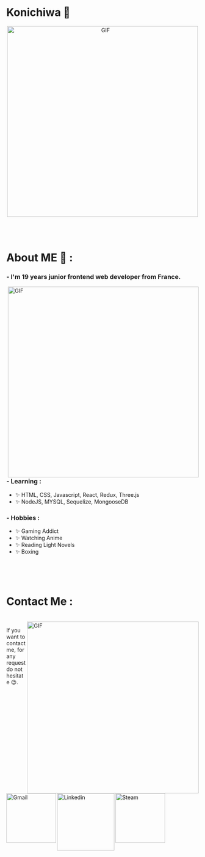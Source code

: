 # Konichiwa 👋

<div align="center">
<img hight="300" width="500" alt="GIF" align="center" src="https://media.giphy.com/media/naiatn5LxTOsU/giphy.gif">
</div>

</br>
</br>
</br>


# About ME 💬 :

### - I'm 19 years junior frontend web developer from France.

<img hight="400" width="500" alt="GIF" align="right" src="https://github.com/Xx-Ashutosh-xX/Xx-Ashutosh-xX/blob/master/assets/1936.gif">

### - Learning :
- ✨ HTML, CSS, Javascript, React, Redux, Three.js
- ✨ NodeJS, MYSQL, Sequelize, MongooseDB

### - Hobbies : 
- ✨ Gaming Addict
- ✨ Watching Anime
- ✨ Reading Light Novels
- ✨ Boxing

</br>
</br>
</br>


# Contact Me :

<p>
 </br>


<img hight="320" width="450" align="right" alt="GIF" src="https://media.giphy.com/media/eSwGh3YK54JKU/giphy.gif">

If you want to contact me, for any request do not hesitate 😉.



<a href="mailto:abel.rahmanipro@gmail.com">
 <img align="left" alt="Gmail" width="130" hight="100" src="https://github.com/Xx-Ashutosh-xX/Xx-Ashutosh-xX/blob/master/assets/icons/gmail.png" />
</a>
<a href="https://www.linkedin.com/in/ab-rahmani/">
  <img align="left" alt="Linkedin" width="150" hight="100" src="https://github.com/Xx-Ashutosh-xX/Xx-Ashutosh-xX/blob/master/assets/icons/linkedin.png" />
</br>
</br>
</br>
</a>
<a href="https://steamcommunity.com/id/Abdrul/">
  <img align="left" alt="Steam" width="130" hight="100" src="https://github.com/Xx-Ashutosh-xX/Xx-Ashutosh-xX/blob/master/assets/icons/steam.png" />
</a>
 </p>
 


